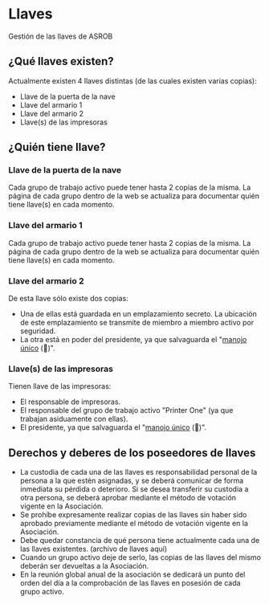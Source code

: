 # Llaves

Gestión de las llaves de ASROB

## ¿Qué llaves existen?

Actualmente existen 4 llaves distintas (de las cuales existen varias copias):

* Llave de la puerta de la nave
* Llave del armario 1
* Llave del armario 2
* Llave(s) de las impresoras

## ¿Quién tiene llave?

### Llave de la puerta de la nave

Cada grupo de trabajo activo puede tener hasta 2 copias de la misma. La página de cada grupo dentro de la web se actualiza para documentar quién tiene llave(s) en cada momento.

### Llave del armario 1

Cada grupo de trabajo activo puede tener hasta 2 copias de la misma. La página de cada grupo dentro de la web se actualiza para documentar quién tiene llave(s) en cada momento.

### Llave del armario 2

De esta llave sólo existe dos copias:

* Una de ellas está guardada en un emplazamiento secreto. La ubicación de este emplazamiento se transmite de miembro a miembro activo por seguridad.
* La otra está en poder del presidente, ya que salvaguarda el "[manojo único](https://github.com/asrob-uc3m/actas/issues/65) (:ring:)".


### Llave(s) de las impresoras

Tienen llave de las impresoras:

* El responsable de impresoras.
* El responsable del grupo de trabajo activo "Printer One" (ya que trabajan asiduamente con ellas).
* El presidente, ya que salvaguarda el "[manojo único](https://github.com/asrob-uc3m/actas/issues/65) (:ring:)".


## Derechos y deberes de los poseedores de llaves
* La custodia de cada una de las llaves es responsabilidad personal de la persona a la que estén asignadas, y se deberá comunicar de forma inmediata su pérdida o deterioro. Si se desea transferir su custodia a otra persona, se deberá aprobar mediante el método de votación vigente en la Asociación.
* Se prohíbe expresamente realizar copias de las llaves sin haber sido aprobado previamente mediante el método de votación vigente en la Asociación.
* Debe quedar constancia de qué persona tiene actualmente cada una de las llaves existentes. (archivo de llaves aquí)
* Cuando un grupo activo deje de serlo, las copias de las llaves del mismo deberán ser devueltas a la Asociación.
* En la reunión global anual de la asociación se dedicará un punto del orden del día a la comprobación de las llaves en posesión de cada grupo activo.
